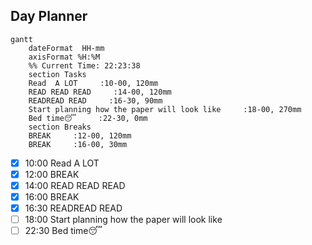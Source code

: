 ## Day Planner
```mermaid
gantt
    dateFormat  HH-mm
    axisFormat %H:%M
    %% Current Time: 22:23:38
    section Tasks
    Read  A LOT     :10-00, 120mm
    READ READ READ     :14-00, 120mm
    READREAD READ     :16-30, 90mm
    Start planning how the paper will look like     :18-00, 270mm
    Bed time😴     :22-30, 0mm
    section Breaks
    BREAK     :12-00, 120mm
    BREAK     :16-00, 30mm
```

- [x] 10:00 Read  A LOT
- [x] 12:00 BREAK
- [x] 14:00 READ READ READ
- [x] 16:00 BREAK
- [x] 16:30 READREAD READ
- [ ] 18:00 Start planning how the paper will look like
- [ ] 22:30 Bed time😴